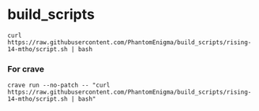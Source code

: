 
# build_scripts

```
curl https://raw.githubusercontent.com/PhantomEnigma/build_scripts/rising-14-mtho/script.sh | bash
```

### For crave
```
crave run --no-patch -- "curl https://raw.githubusercontent.com/PhantomEnigma/build_scripts/rising-14-mtho/script.sh | bash"
```
